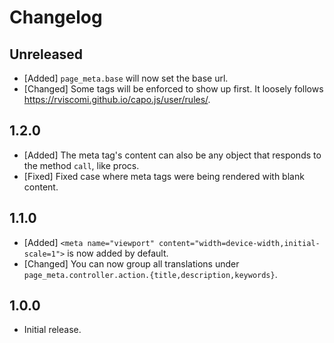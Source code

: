# Changelog

<!--
Prefix your message with one of the following:

- [Added] for new features.
- [Changed] for changes in existing functionality.
- [Deprecated] for soon-to-be removed features.
- [Removed] for now removed features.
- [Fixed] for any bug fixes.
- [Security] in case of vulnerabilities.
-->

## Unreleased

- [Added] `page_meta.base` will now set the base url.
- [Changed] Some tags will be enforced to show up first. It loosely follows 
  https://rviscomi.github.io/capo.js/user/rules/.

## 1.2.0

- [Added] The meta tag's content can also be any object that responds to the
  method `call`, like procs.
- [Fixed] Fixed case where meta tags were being rendered with blank content.

## 1.1.0

- [Added] `<meta name="viewport" content="width=device-width,initial-scale=1">`
  is now added by default.
- [Changed] You can now group all translations under
  `page_meta.controller.action.{title,description,keywords}`.

## 1.0.0

- Initial release.
